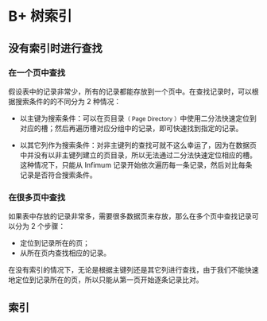 # B+ 树索引

## 没有索引时进行查找

### 在一个页中查找

假设表中的记录非常少，所有的记录都能存放到一个页中。在查找记录时，可以根据搜索条件的的不同分为 2 种情况：

- 以主键为搜索条件：可以在页目录<small>（ Page Directory ）</small>中使用二分法快速定位到对应的槽；然后再遍历槽对应分组中的记录，即可快速找到指定的记录。

- 以其它列作为搜索条件：对非主键列的查找可就不这么幸运了，因为在数据页中并没有以非主键列建立的页目录，所以无法通过二分法快速定位相应的槽。这种情况下，只能从 Infimum 记录开始依次遍历每一条记录，然后对比每条记录是否符合搜索条件。

### 在很多页中查找

如果表中存放的记录非常多，需要很多数据页来存放，那么在多个页中查找记录可以分为 2 个步骤：

- 定位到记录所在的页；
- 从所在页内查找相应的记录。

在没有索引的情况下，无论是根据主键列还是其它列进行查找，由于我们不能快速地定位到记录所在的页，所以只能从第一页开始逐条记录比对。

## 索引





